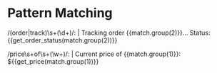 # Pattern Matching
/(order|track)\s+(\d+)/: |
  Tracking order {{match.group(2)}}...
  Status: {{get_order_status(match.group(2))}}

/price\s+of\s+(\w+)/: |
  Current price of {{match.group(1)}}:
  ${{get_price(match.group(1))}}